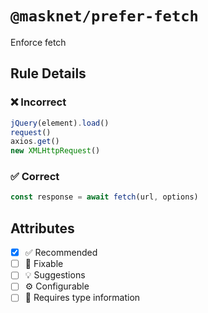 <!-- begin title -->

# `@masknet/prefer-fetch`

Enforce fetch

<!-- end title -->

## Rule Details

### :x: Incorrect

```ts
jQuery(element).load()
request()
axios.get()
new XMLHttpRequest()
```

### :white_check_mark: Correct

```ts
const response = await fetch(url, options)
```

## Attributes

<!-- begin attributes -->

- [x] :white_check_mark: Recommended
- [ ] :wrench: Fixable
- [ ] :bulb: Suggestions
- [ ] :gear: Configurable
- [ ] :thought_balloon: Requires type information

<!-- end attributes -->
